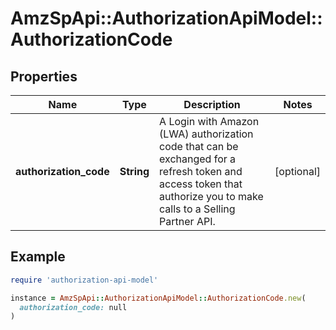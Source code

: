 # AmzSpApi::AuthorizationApiModel::AuthorizationCode

## Properties

| Name | Type | Description | Notes |
| ---- | ---- | ----------- | ----- |
| **authorization_code** | **String** | A Login with Amazon (LWA) authorization code that can be exchanged for a refresh token and access token that authorize you to make calls to a Selling Partner API. | [optional] |

## Example

```ruby
require 'authorization-api-model'

instance = AmzSpApi::AuthorizationApiModel::AuthorizationCode.new(
  authorization_code: null
)
```

